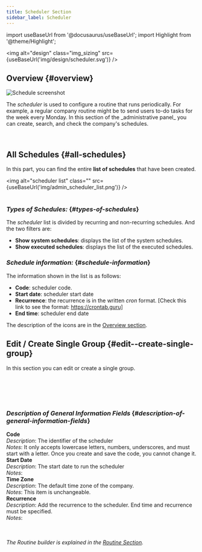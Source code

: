 ```yaml
---
title: Scheduler Section
sidebar_label: Scheduler
---
```

import useBaseUrl from '@docusaurus/useBaseUrl';
import Highlight from '@theme/Highlight';


<img alt="design" class="img_sizing" src={useBaseUrl('img/design/scheduler.svg')} />

## Overview {#overview}

<div class="container">
  <div class="row">
    <div class="col col--8">
    <img alt="Schedule screenshot" class="img_sizing" src={useBaseUrl('img/admin_scheduler_01.png')} align=""/>
    </div>
    <div class="col col--4">
      <p>The <em>scheduler</em> is used to configure a routine that runs periodically. For example, a regular company routine might be to send users to-do tasks for the week every Monday.
      In this section of the _administrative panel_ you can create, search, and check the company's schedules.
      </p>
    </div>
  </div>
</div>



<br />



## All Schedules {#all-schedules}
In this part, you can find the entire **list of schedules** that have been created.

<img alt="scheduler list" class="" src={useBaseUrl('img/admin_scheduler_list.png')} />
<br/><br/>

### _Types of Schedules:_ {#_types-of-schedules_}
The _scheduler_ list is divided by recurring and non-recurring schedules. And the two filters are:
- **Show system schedules**: displays the list of the system schedules.
- **Show executed schedules**: displays the list of the executed schedules.

### _Schedule information:_ {#_schedule-information_}
The information shown in the list is as follows:
- **Code**: scheduler code.
- **Start date**: scheduler start date
- **Recurrence**: the recurrence is in the written _cron_ format. [Check this link to see the format: https://crontab.guru]
- **End time**: scheduler end date

The description of the icons are in the [Overview section](/docs/documentation/admin/admin_overview).

## Edit / Create Single Group {#edit--create-single-group}
In this section you can edit or create a single group.

<br />
<img alt="" src={useBaseUrl('img/admin_scheduler_create.png')} />

<br/><br/>

<!-- The descriptions of the **general information fields** are as follows
| Field | Description | Notes |
| ---- | ----------- | ----- |
| Code | The identifier of the scheduler | It only accepts lowercase letters, numbers, underscores, and must start with a letter. Once you create and save the code, you cannot change it.|
| Start Date | The start date to run the scheduler |  |
| Time zone | The default time zone of the company.  | It isn't changeable. |
| Recurrence | Add the recurrence to the scheduler. End time and recurrence must be specified | -->

### _Description of General Information Fields_ {#_description-of-general-information-fields_}

<div class="container">
  <div class="row table-row-1">
    <div class="col col--4"><strong>Code</strong></div>
    <div class="col col--4"><em>Description</em>: The identifier of the scheduler </div>
    <div class="col col--4"><em>Notes</em>: It only accepts lowercase letters, numbers, underscores, and must start with a letter. Once you create and save the code, you cannot change it.</div>
  </div>
    <div class="row table-row-2">
    <div class="col col--4"><strong>Start Date</strong></div>
    <div class="col col--4"><em>Description</em>: The start date to run the scheduler</div>
    <div class="col col--4"><em>Notes</em>:</div>
  </div>
    <div class="row table-row-1">
    <div class="col col--4"><strong>Time Zone</strong></div>
    <div class="col col--4"><em>Description</em>: The default time zone of the company.</div>
    <div class="col col--4"><em>Notes</em>: This item is unchangeable.</div>
  </div>
    <div class="row table-row-2">
    <div class="col col--4"><strong>Recurrence</strong></div>
    <div class="col col--4"><em>Description</em>: Add the recurrence to the scheduler. End time and recurrence must be specified.</div>
    <div class="col col--4"><em>Notes</em>:</div>
  </div>
</div>

<!-- + **Code**
  + _Description_: The identifier of the scheduler 
  + _Notes_: It only accepts lowercase letters, numbers, underscores, and must start with a letter. Once you create and save the code, you cannot change it.

+ **Start Date**
  + _Description_: The start date to run the scheduler
  + _Notes_:

+ **Time Zone**
  + _Description_: The default time zone of the company.
  + _Notes_: This item is unchangeable.

+ **Recurrence**
  + _Description_: Add the recurrence to the scheduler. End time and recurrence must be specified.
  + _Notes_: -->

<br>
</br>

_The Routine builder is explained in the [Routine Section](/docs/documentation/automation/admin_routine)._

